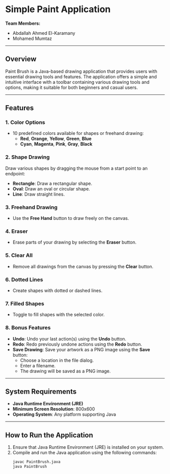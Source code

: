 # Simple Paint Application

**Team Members:**  
- Abdallah Ahmed El-Karamany  
- Mohamed Mumtaz  

---

## Overview

Paint Brush is a Java-based drawing application that provides users with essential drawing tools and features. The application offers a simple and intuitive interface with a toolbar containing various drawing tools and options, making it suitable for both beginners and casual users.

---

## Features

### 1. Color Options
- 10 predefined colors available for shapes or freehand drawing:
  - **Red**, **Orange**, **Yellow**, **Green**, **Blue**  
  - **Cyan**, **Magenta**, **Pink**, **Gray**, **Black**

### 2. Shape Drawing
Draw various shapes by dragging the mouse from a start point to an endpoint:
- **Rectangle**: Draw a rectangular shape.  
- **Oval**: Draw an oval or circular shape.  
- **Line**: Draw straight lines.

### 3. Freehand Drawing
- Use the **Free Hand** button to draw freely on the canvas.

### 4. Eraser
- Erase parts of your drawing by selecting the **Eraser** button.

### 5. Clear All
- Remove all drawings from the canvas by pressing the **Clear** button.

### 6. Dotted Lines
- Create shapes with dotted or dashed lines.

### 7. Filled Shapes
- Toggle to fill shapes with the selected color.

### 8. Bonus Features
- **Undo**: Undo your last action(s) using the **Undo** button.  
- **Redo**: Redo previously undone actions using the **Redo** button.  
- **Save Drawing**: Save your artwork as a PNG image using the **Save** button:
  - Choose a location in the file dialog.  
  - Enter a filename.  
  - The drawing will be saved as a PNG image.

---

## System Requirements

- **Java Runtime Environment (JRE)**  
- **Minimum Screen Resolution**: 800x600  
- **Operating System**: Any platform supporting Java

---

## How to Run the Application

1. Ensure that Java Runtime Environment (JRE) is installed on your system.  
2. Compile and run the Java application using the following commands:
   ```bash
   javac PaintBrush.java
   java PaintBrush
